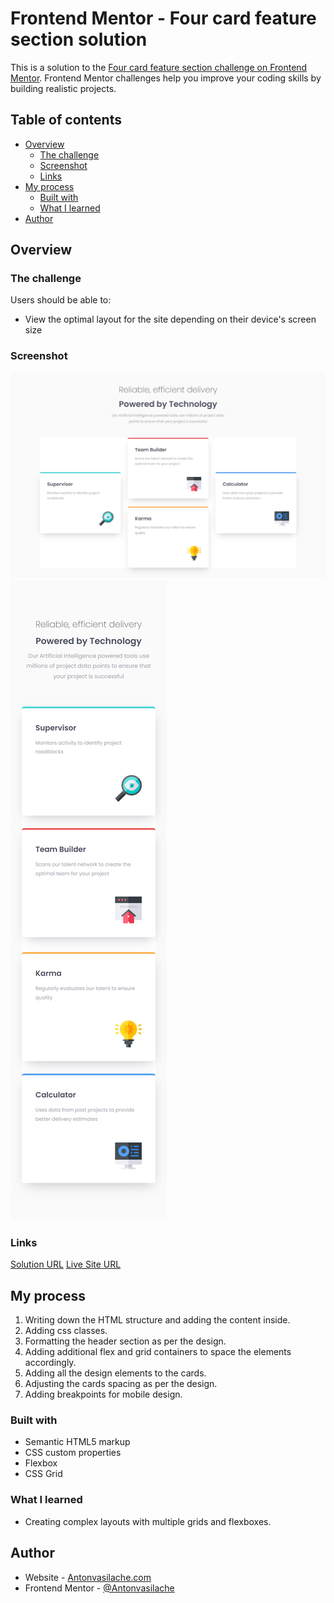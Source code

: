 # Frontend Mentor - Four card feature section solution

This is a solution to the [Four card feature section challenge on Frontend Mentor](https://www.frontendmentor.io/challenges/four-card-feature-section-weK1eFYK). Frontend Mentor challenges help you improve your coding skills by building realistic projects.

## Table of contents

- [Overview](#overview)
  - [The challenge](#the-challenge)
  - [Screenshot](#screenshot)
  - [Links](#links)
- [My process](#my-process)
  - [Built with](#built-with)
  - [What I learned](#what-i-learned)
- [Author](#author)

## Overview

### The challenge

Users should be able to:

- View the optimal layout for the site depending on their device's screen size

### Screenshot

![desktop screenshot](screenshot-desktop.png)
![mobile screenshot](screenshot-mobile.png)

### Links

[Solution URL](https://github.com/Antonvasilache/product-preview-card)
[Live Site URL](https://product-preview-card-av.netlify.app/)

## My process

1. Writing down the HTML structure and adding the content inside.
2. Adding css classes.
3. Formatting the header section as per the design.
4. Adding additional flex and grid containers to space the elements accordingly.
5. Adding all the design elements to the cards.
6. Adjusting the cards spacing as per the design.
7. Adding breakpoints for mobile design.

### Built with

- Semantic HTML5 markup
- CSS custom properties
- Flexbox
- CSS Grid

### What I learned

- Creating complex layouts with multiple grids and flexboxes.

## Author

- Website - [Antonvasilache.com](https://www.antonvasilache.com)
- Frontend Mentor - [@Antonvasilache](https://www.frontendmentor.io/profile/Antonvasilache)
